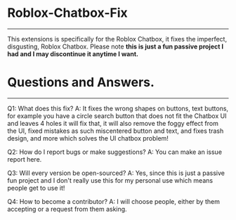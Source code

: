# Roblox-Chatbox-Fix
-------
This extensions is specifically for the Roblox Chatbox, it fixes the imperfect, disgusting, Roblox Chatbox.
Please note **this is just a fun passive project I had and I may discontinue it anytime I want.**

# Questions and Answers.
-------
Q1: What does this fix?
A: It fixes the wrong shapes on buttons, text buttons, for example you have a circle search button that does not fit the Chatbox UI and leaves 4 holes it will fix that, it will also remove the foggy effect from the UI, fixed mistakes as such miscentered button and text, and fixes trash design, and more which solves the UI chatbox problem!

Q2: How do I report bugs or make suggestions?
A: You can make an issue report here.

Q3: Will every version be open-sourced?
A: Yes, since this is just a passive fun project and I don't really use this for my personal use which means people get to use it!

Q4: How to become a contributor?
A: I will choose people, either by them accepting or a request from them asking.